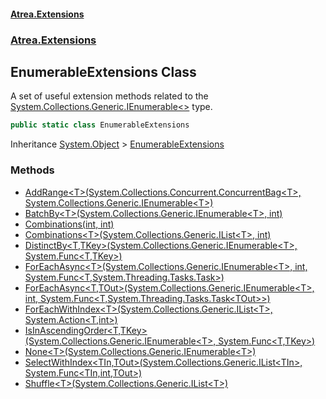 #### [Atrea.Extensions](./index.md 'index')
### [Atrea.Extensions](./Atrea-Extensions.md 'Atrea.Extensions')
## EnumerableExtensions Class
A set of useful extension methods related to the [System.Collections.Generic.IEnumerable&lt;&gt;](https://docs.microsoft.com/en-us/dotnet/api/System.Collections.Generic.IEnumerable-1 'System.Collections.Generic.IEnumerable`1') type.  
```csharp
public static class EnumerableExtensions
```
Inheritance [System.Object](https://docs.microsoft.com/en-us/dotnet/api/System.Object 'System.Object') &gt; [EnumerableExtensions](./Atrea-Extensions-EnumerableExtensions.md 'Atrea.Extensions.EnumerableExtensions')  
### Methods
- [AddRange&lt;T&gt;(System.Collections.Concurrent.ConcurrentBag&lt;T&gt;, System.Collections.Generic.IEnumerable&lt;T&gt;)](./Atrea-Extensions-EnumerableExtensions-AddRange-T-(System-Collections-Concurrent-ConcurrentBag-T-_System-Collections-Generic-IEnumerable-T-).md 'Atrea.Extensions.EnumerableExtensions.AddRange&lt;T&gt;(System.Collections.Concurrent.ConcurrentBag&lt;T&gt;, System.Collections.Generic.IEnumerable&lt;T&gt;)')
- [BatchBy&lt;T&gt;(System.Collections.Generic.IEnumerable&lt;T&gt;, int)](./Atrea-Extensions-EnumerableExtensions-BatchBy-T-(System-Collections-Generic-IEnumerable-T-_int).md 'Atrea.Extensions.EnumerableExtensions.BatchBy&lt;T&gt;(System.Collections.Generic.IEnumerable&lt;T&gt;, int)')
- [Combinations(int, int)](./Atrea-Extensions-EnumerableExtensions-Combinations(int_int).md 'Atrea.Extensions.EnumerableExtensions.Combinations(int, int)')
- [Combinations&lt;T&gt;(System.Collections.Generic.IList&lt;T&gt;, int)](./Atrea-Extensions-EnumerableExtensions-Combinations-T-(System-Collections-Generic-IList-T-_int).md 'Atrea.Extensions.EnumerableExtensions.Combinations&lt;T&gt;(System.Collections.Generic.IList&lt;T&gt;, int)')
- [DistinctBy&lt;T,TKey&gt;(System.Collections.Generic.IEnumerable&lt;T&gt;, System.Func&lt;T,TKey&gt;)](./Atrea-Extensions-EnumerableExtensions-DistinctBy-T_TKey-(System-Collections-Generic-IEnumerable-T-_System-Func-T_TKey-).md 'Atrea.Extensions.EnumerableExtensions.DistinctBy&lt;T,TKey&gt;(System.Collections.Generic.IEnumerable&lt;T&gt;, System.Func&lt;T,TKey&gt;)')
- [ForEachAsync&lt;T&gt;(System.Collections.Generic.IEnumerable&lt;T&gt;, int, System.Func&lt;T,System.Threading.Tasks.Task&gt;)](./Atrea-Extensions-EnumerableExtensions-ForEachAsync-T-(System-Collections-Generic-IEnumerable-T-_int_System-Func-T_System-Threading-Tasks-Task-).md 'Atrea.Extensions.EnumerableExtensions.ForEachAsync&lt;T&gt;(System.Collections.Generic.IEnumerable&lt;T&gt;, int, System.Func&lt;T,System.Threading.Tasks.Task&gt;)')
- [ForEachAsync&lt;T,TOut&gt;(System.Collections.Generic.IEnumerable&lt;T&gt;, int, System.Func&lt;T,System.Threading.Tasks.Task&lt;TOut&gt;&gt;)](./Atrea-Extensions-EnumerableExtensions-ForEachAsync-T_TOut-(System-Collections-Generic-IEnumerable-T-_int_System-Func-T_System-Threading-Tasks-Task-TOut--).md 'Atrea.Extensions.EnumerableExtensions.ForEachAsync&lt;T,TOut&gt;(System.Collections.Generic.IEnumerable&lt;T&gt;, int, System.Func&lt;T,System.Threading.Tasks.Task&lt;TOut&gt;&gt;)')
- [ForEachWithIndex&lt;T&gt;(System.Collections.Generic.IList&lt;T&gt;, System.Action&lt;T,int&gt;)](./Atrea-Extensions-EnumerableExtensions-ForEachWithIndex-T-(System-Collections-Generic-IList-T-_System-Action-T_int-).md 'Atrea.Extensions.EnumerableExtensions.ForEachWithIndex&lt;T&gt;(System.Collections.Generic.IList&lt;T&gt;, System.Action&lt;T,int&gt;)')
- [IsInAscendingOrder&lt;T,TKey&gt;(System.Collections.Generic.IEnumerable&lt;T&gt;, System.Func&lt;T,TKey&gt;)](./Atrea-Extensions-EnumerableExtensions-IsInAscendingOrder-T_TKey-(System-Collections-Generic-IEnumerable-T-_System-Func-T_TKey-).md 'Atrea.Extensions.EnumerableExtensions.IsInAscendingOrder&lt;T,TKey&gt;(System.Collections.Generic.IEnumerable&lt;T&gt;, System.Func&lt;T,TKey&gt;)')
- [None&lt;T&gt;(System.Collections.Generic.IEnumerable&lt;T&gt;)](./Atrea-Extensions-EnumerableExtensions-None-T-(System-Collections-Generic-IEnumerable-T-).md 'Atrea.Extensions.EnumerableExtensions.None&lt;T&gt;(System.Collections.Generic.IEnumerable&lt;T&gt;)')
- [SelectWithIndex&lt;TIn,TOut&gt;(System.Collections.Generic.IList&lt;TIn&gt;, System.Func&lt;TIn,int,TOut&gt;)](./Atrea-Extensions-EnumerableExtensions-SelectWithIndex-TIn_TOut-(System-Collections-Generic-IList-TIn-_System-Func-TIn_int_TOut-).md 'Atrea.Extensions.EnumerableExtensions.SelectWithIndex&lt;TIn,TOut&gt;(System.Collections.Generic.IList&lt;TIn&gt;, System.Func&lt;TIn,int,TOut&gt;)')
- [Shuffle&lt;T&gt;(System.Collections.Generic.IList&lt;T&gt;)](./Atrea-Extensions-EnumerableExtensions-Shuffle-T-(System-Collections-Generic-IList-T-).md 'Atrea.Extensions.EnumerableExtensions.Shuffle&lt;T&gt;(System.Collections.Generic.IList&lt;T&gt;)')
